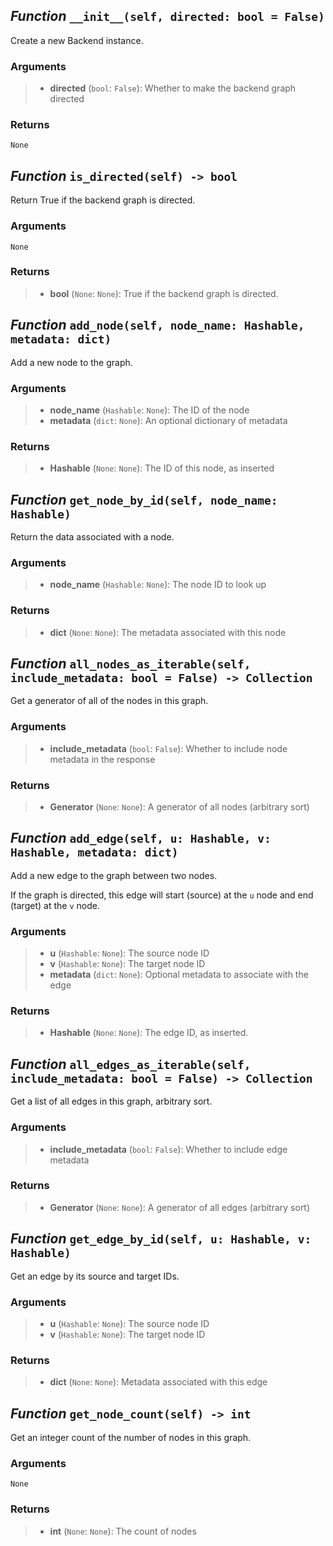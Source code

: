 ## *Function* `__init__(self, directed: bool = False)`


Create a new Backend instance.

### Arguments
> - **directed** (`bool`: `False`): Whether to make the backend graph directed

### Returns
    None



## *Function* `is_directed(self) -> bool`


Return True if the backend graph is directed.

### Arguments
    None

### Returns
> - **bool** (`None`: `None`): True if the backend graph is directed.



## *Function* `add_node(self, node_name: Hashable, metadata: dict)`


Add a new node to the graph.

### Arguments
> - **node_name** (`Hashable`: `None`): The ID of the node
> - **metadata** (`dict`: `None`): An optional dictionary of metadata

### Returns
> - **Hashable** (`None`: `None`): The ID of this node, as inserted



## *Function* `get_node_by_id(self, node_name: Hashable)`


Return the data associated with a node.

### Arguments
> - **node_name** (`Hashable`: `None`): The node ID to look up

### Returns
> - **dict** (`None`: `None`): The metadata associated with this node



## *Function* `all_nodes_as_iterable(self, include_metadata: bool = False) -> Collection`


Get a generator of all of the nodes in this graph.

### Arguments
> - **include_metadata** (`bool`: `False`): Whether to include node metadata in
        the response

### Returns
> - **Generator** (`None`: `None`): A generator of all nodes (arbitrary sort)



## *Function* `add_edge(self, u: Hashable, v: Hashable, metadata: dict)`


Add a new edge to the graph between two nodes.

If the graph is directed, this edge will start (source) at the `u` node and end (target) at the `v` node.

### Arguments
> - **u** (`Hashable`: `None`): The source node ID
> - **v** (`Hashable`: `None`): The target node ID
> - **metadata** (`dict`: `None`): Optional metadata to associate with the edge

### Returns
> - **Hashable** (`None`: `None`): The edge ID, as inserted.



## *Function* `all_edges_as_iterable(self, include_metadata: bool = False) -> Collection`


Get a list of all edges in this graph, arbitrary sort.

### Arguments
> - **include_metadata** (`bool`: `False`): Whether to include edge metadata

### Returns
> - **Generator** (`None`: `None`): A generator of all edges (arbitrary sort)



## *Function* `get_edge_by_id(self, u: Hashable, v: Hashable)`


Get an edge by its source and target IDs.

### Arguments
> - **u** (`Hashable`: `None`): The source node ID
> - **v** (`Hashable`: `None`): The target node ID

### Returns
> - **dict** (`None`: `None`): Metadata associated with this edge



## *Function* `get_node_count(self) -> int`


Get an integer count of the number of nodes in this graph.

### Arguments
    None

### Returns
> - **int** (`None`: `None`): The count of nodes


